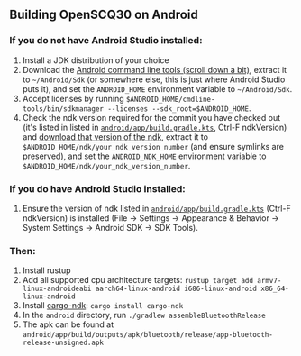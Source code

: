 ## Building OpenSCQ30 on Android

### If you do not have Android Studio installed:

1. Install a JDK distribution of your choice
2. Download the [Android command line tools (scroll down a bit)](https://developer.android.com/studio), extract it to `~/Android/Sdk` (or somewhere else, this is just where Android Studio puts it), and set the `ANDROID_HOME` environment variable to `~/Android/Sdk`.
3. Accept licenses by running `$ANDROID_HOME/cmdline-tools/bin/sdkmanager --licenses --sdk_root=$ANDROID_HOME`.
4. Check the ndk version required for the commit you have checked out (it's listed in listed in [`android/app/build.gradle.kts`](https://github.com/Oppzippy/OpenSCQ30/blob/master/android/app/build.gradle.kts), Ctrl-F ndkVersion) and [download that version of the ndk](https://developer.android.com/ndk/downloads), extract it to `$ANDROID_HOME/ndk/your_ndk_version_number` (and ensure symlinks are preserved), and set the `ANDROID_NDK_HOME` environment variable to `$ANDROID_HOME/ndk/your_ndk_version_number`.

### If you do have Android Studio installed:

1. Ensure the version of ndk listed in [`android/app/build.gradle.kts`](https://github.com/Oppzippy/OpenSCQ30/blob/master/android/app/build.gradle.kts) (Ctrl-F ndkVersion) is installed (File -> Settings -> Appearance & Behavior -> System Settings -> Android SDK -> SDK Tools).

### Then:

1. Install rustup
2. Add all supported cpu architecture targets: `rustup target add armv7-linux-androideabi aarch64-linux-android i686-linux-android x86_64-linux-android`
3. Install [cargo-ndk](https://github.com/bbqsrc/cargo-ndk): `cargo install cargo-ndk`
4. In the `android` directory, run `./gradlew assembleBluetoothRelease`
5. The apk can be found at `android/app/build/outputs/apk/bluetooth/release/app-bluetooth-release-unsigned.apk`
